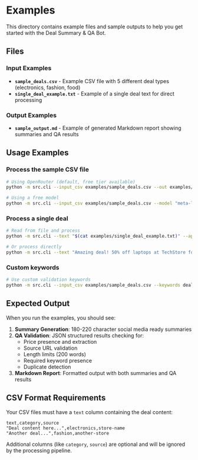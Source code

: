 # Examples

This directory contains example files and sample outputs to help you get started with the Deal Summary & QA Bot.

## Files

### Input Examples

- **`sample_deals.csv`** - Example CSV file with 5 different deal types (electronics, fashion, food)
- **`single_deal_example.txt`** - Example of a single deal text for direct processing

### Output Examples

- **`sample_output.md`** - Example of generated Markdown report showing summaries and QA results

## Usage Examples

### Process the sample CSV file

```bash
# Using OpenRouter (default, free tier available)
python -m src.cli --input_csv examples/sample_deals.csv --out examples/my_report.md --api_key YOUR_OPENROUTER_KEY

# Using a free model
python -m src.cli --input_csv examples/sample_deals.csv --model "meta-llama/llama-3.2-3b-instruct:free" --api_key YOUR_KEY
```

### Process a single deal

```bash
# Read from file and process
python -m src.cli --text "$(cat examples/single_deal_example.txt)" --api_key YOUR_OPENROUTER_KEY

# Or process directly
python -m src.cli --text "Amazing deal! 50% off laptops at TechStore for €999.99. Visit https://techstore.com/deals" --api_key YOUR_KEY
```

### Custom keywords

```bash
# Use custom validation keywords
python -m src.cli --input_csv examples/sample_deals.csv --keywords deal discount euro price --api_key YOUR_KEY
```

## Expected Output

When you run the examples, you should see:

1. **Summary Generation**: 180-220 character social media ready summaries
2. **QA Validation**: JSON structured results checking for:
   - Price presence and extraction
   - Source URL validation
   - Length limits (200 words)
   - Required keyword presence
   - Duplicate detection
3. **Markdown Report**: Formatted output with both summaries and QA results

## CSV Format Requirements

Your CSV files must have a `text` column containing the deal content:

```csv
text,category,source
"Deal content here...",electronics,store-name
"Another deal...",fashion,another-store
```

Additional columns (like `category`, `source`) are optional and will be ignored by the processing pipeline.
